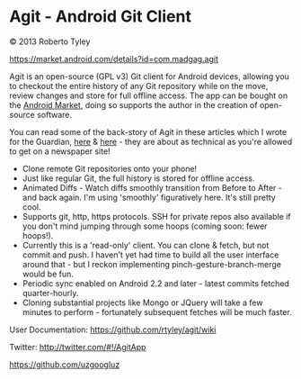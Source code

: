 Agit - Android Git Client
=========================

© 2013 Roberto Tyley

https://market.android.com/details?id=com.madgag.agit

Agit is an open-source (GPL v3) Git client for Android devices, allowing you to checkout the entire history of any Git repository while on the move, review changes and store for full offline access. The app can be bought on the [Android Market](https://market.android.com/details?id=com.madgag.agit), doing so supports the author in the creation of open-source software.

You can read some of the back-story of Agit in these articles which I wrote for the Guardian, [here](http://www.guardian.co.uk/info/developer-blog/2011/jul/27/android-git-client) & [here](http://www.guardian.co.uk/info/developer-blog/2011/jul/28/android-zero-byte-killer) - they are about as technical as you're allowed to get on a newspaper site!

 - Clone remote Git repositories onto your phone!
 - Just like regular Git, the full history is stored for offline access.
 - Animated Diffs - Watch diffs smoothly transition from Before to After - and back again. I'm using 'smoothly' figuratively here. It's still pretty cool.
 - Supports git, http, https protocols. SSH for private repos  also available if you don't mind jumping through some hoops (coming soon: fewer hoops!).
 - Currently this is a 'read-only' client. You can clone & fetch, but not commit and push. I haven't yet had time to build all the user interface around that - but I reckon implementing pinch-gesture-branch-merge would be fun.
 - Periodic sync enabled on Android 2.2 and later - latest commits fetched quarter-hourly.
 - Cloning substantial projects like Mongo or JQuery will take a few minutes to perform - fortunately subsequent fetches will be much faster.


User Documentation: https://github.com/rtyley/agit/wiki

Twitter: http://twitter.com/#!/AgitApp

https://github.com/uzgoogluz
